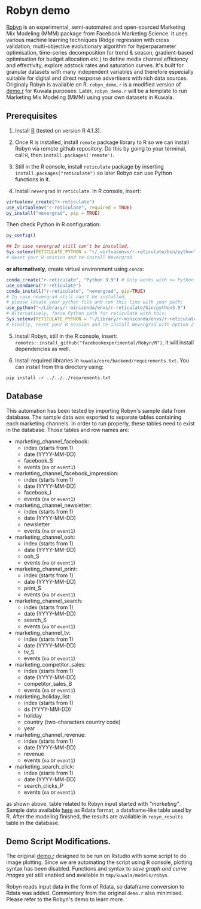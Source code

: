 # Robyn demo
[Robyn](https://github.com/facebookexperimental/Robyn) is an experimental, semi-automated and open-sourced Marketing Mix Modeling (MMM) package from Facebook Marketing Science. It uses various machine learning techniques (Ridge regression with cross validation, multi-objective evolutionary algorithm for hyperparameter optimisation, time-series decomposition for trend & season, gradient-based optimisation for budget allocation etc.) to define media channel efficiency and effectivity, explore adstock rates and saturation curves. It's built for granular datasets with many independent variables and therefore especially suitable for digital and direct response advertisers with rich data sources. Originaly Robyn is available on R. `robyn_demo.r` is a modified version of [demo.r](https://github.com/facebookexperimental/Robyn/blob/main/demo/demo.R) for Kuwala purposes. Later, `robyn_demo.r` will be a template to run Marketing Mix Modeling (MMM) using your own datasets in Kuwala.  


## Prerequisites
1) Install [R](https://www.r-project.org/) (tested on version R 4.1.3).

2) Once R is installed, install `remote` package library to R so we can install Robyn via remote github repository. Do this by going to your terminal, call `R`, then `install.packages('remote')`.

3) Still in the R console, install `reticulate` package by inserting `install.packages("reticulate")` so later Robyn can use Python functions in it.

4) Install `nevergrad` in `reticulate`. In R console, insert: 
```R
virtualenv_create("r-reticulate")
use_virtualenv("r-reticulate", required = TRUE)
py_install("nevergrad", pip = TRUE)
```
Then check Python in R configuration:
```R
py_config() 

## In case nevergrad still can't be installed,
Sys.setenv(RETICULATE_PYTHON = "~/.virtualenvs/r-reticulate/bin/python")
# Reset your R session and re-install Nevergrad

```
**or alternatively**, create virtual environment using `conda`:
```R
conda_create("r-reticulate", "Python 3.9") # Only works with <= Python 3.9 sofar
use_condaenv("r-reticulate")
conda_install("r-reticulate", "nevergrad", pip=TRUE)
# In case nevergrad still can't be installed,
# please locate your python file and run this line with your path:
use_python("~/Library/r-miniconda/envs/r-reticulate/bin/python3.9")
# Alternatively, force Python path for reticulate with this:
Sys.setenv(RETICULATE_PYTHON = "~/Library/r-miniconda/envs/r-reticulate/bin/python3.9")
# Finally, reset your R session and re-install Nevergrad with option 2

```
5) Install Robyn, still in the R console, insert: `remotes::install_github("facebookexperimental/Robyn/R")`, it will install dependencies as well. 

6) Install required libraries in `kuwala/core/backend/requirements.txt`. You can install from this directory using:
```
pip install -r ../../../requrements.txt
``` 

## Database
This automation has been tested by importing Robyn's sample data from database. The sample data was exported to separate tables containing each marketing channels. In order to run properly, these tables need to exist in the database. Those tables and row names are:

* marketing_channel_facebook:
    * index (starts from 1)
    * date (YYYY-MM-DD)
    * facebook_S
    * events (`na` or `event1`)
* marketing_channel_facebook_impression:
    * index (starts from 1)
    * date (YYYY-MM-DD)
    * facebook_I
    * events (`na` or `event1`)
* marketing_channel_newsletter:
    * index (starts from 1)
    * date (YYYY-MM-DD)
    * newsletter
    * events (`na` or `event1`)
* marketing_channel_ooh:
    * index (starts from 1)
    * date (YYYY-MM-DD)
    * ooh_S
    * events (`na` or `event1`)
* marketing_channel_print:
    * index (starts from 1)
    * date (YYYY-MM-DD)
    * print_S
    * events (`na` or `event1`)
* marketing_channel_search:
    * index (starts from 1)
    * date (YYYY-MM-DD)
    * search_S
    * events (`na` or `event1`)
* marketing_channel_tv:
    * index (starts from 1)
    * date (YYYY-MM-DD)
    * tv_S
    * events (`na` or `event1`)
* marketing_competitor_sales:
    * index (starts from 1)
    * date (YYYY-MM-DD)
    * competitor_sales_B
    * events (`na` or `event1`)
* marketing_holiday_list:
    * index (starts from 1)
    * ds (YYYY-MM-DD)
    * holiday
    * country (two-characters country code)
    * year
* marketing_channel_revenue:
    * index (starts from 1)
    * date (YYYY-MM-DD)
    * revenue
    * events (`na` or `event1`)
* marketing_search_click:
    * index (starts from 1)
    * date (YYYY-MM-DD)
    * search_clicks_P
    * events (`na` or `event1`)

as shown above, table related to Robyn input started with *"marketing"*. Sample data available [here](https://github.com/facebookexperimental/Robyn/tree/main/R/data) as Rdata format, a dataframe-like table used by R. After the modeling finished, the results are available in `robyn_results` table in the database. 

## Demo Script Modifications.
The original [demo.r](https://github.com/facebookexperimental/Robyn/blob/main/demo/demo.R) designed to be run on Rstudio with some script to do image plotting. Since we are automating the script using R console, plotting syntax has been disabled. Functions and syntax to *save graph and curve images* yet still enabled and available in `tmp/kuwala/models/robyn`.

Robyn reads input data in the form of Rdata, so dataframe conversion to Rdata was added. Commentary from the original `demo.r` also minimised. Please refer to the Robyn's demo to learn more.